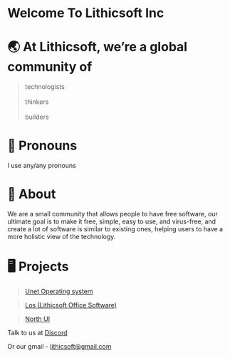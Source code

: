# Welcome To Lithicsoft Inc
# 🌏 At Lithicsoft, we’re a global community of
> technologists \
\
> thinkers \
\
> builders
# 🐋 Pronouns
I use any/any pronouns
# 🐢 About
We are a small community that allows people to have free software, our ultimate goal is to make it free, simple, easy to use, and virus-free, and create a lot of software is similar to existing ones, helping users to have a more holistic view of the technology.

# 🖥️ Projects
> [Unet Operating system](https://unet.lithicsoft.repl.co/)

> [Los (Lithicsoft Office Software)](https://los.lithicsoft.repl.co/)

> [North UI](https://github.com/Lithicsoft-Inc/NorthUI)

Talk to us at [Discord](https://discord.gg/AZ9SmxeGgP)

Or our gmail - lithicsoft@gmail.com
